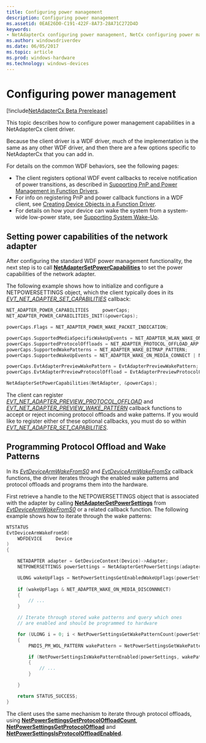```yaml
---
title: Configuring power management
description: Configuring power management
ms.assetid: 0EAE26D0-C191-422F-8A73-28A71C272D4D
keywords:
- NetAdapterCx configuring power management, NetCx configuring power management
ms.author: windowsdriverdev
ms.date: 06/05/2017
ms.topic: article
ms.prod: windows-hardware
ms.technology: windows-devices
---
```


# Configuring power management

[!include[NetAdapterCx Beta Prerelease](../netcx-beta-prerelease.md)]

This topic describes how to configure power management capabilities in a NetAdapterCx client driver.

Because the client driver is a WDF driver, much of the implementation is the same as any other WDF driver, and then there are a few options specific to NetAdapterCx that you can add in.

For details on the common WDF behaviors, see the following pages:

*  The client registers optional WDF event callbacks to receive notification of power transitions, as described in [Supporting PnP and Power Management in Function Drivers](../wdf/supporting-pnp-and-power-management-in-function-drivers.md).
*  For info on registering PnP and power callback functions in a WDF client, see [Creating Device Objects in a Function Driver](../wdf/creating-device-objects-in-a-function-driver.md).
*  For details on how your device can wake the system from a system-wide low-power state, see [Supporting System Wake-Up](../wdf/supporting-system-wake-up.md).

## Setting power capabilities of the network adapter

After configuring the standard WDF power management functionality, the next step is to call [**NetAdapterSetPowerCapabilities**](https://docs.microsoft.com/windows-hardware/drivers/ddi/content/netadapter/nf-netadapter-netadaptersetpowercapabilities) to set the power capabilities of the network adapter.

The following example shows how to initialize and configure a NETPOWERSETTINGS object, which the client typically does in its [*EVT_NET_ADAPTER_SET_CAPABILITIES*](https://docs.microsoft.com/windows-hardware/drivers/ddi/content/netadapter/nc-netadapter-evt_net_adapter_set_capabilities) callback:

```C++
NET_ADAPTER_POWER_CAPABILITIES     powerCaps;
NET_ADAPTER_POWER_CAPABILITIES_INIT(&powerCaps);

powerCaps.Flags = NET_ADAPTER_POWER_WAKE_PACKET_INDICATION;

powerCaps.SupportedMediaSpecificWakeUpEvents = NET_ADAPTER_WLAN_WAKE_ON_AP_ASSOCIATION_LOST;
powerCaps.SupportedProtocolOffloads = NET_ADAPTER_PROTOCOL_OFFLOAD_ARP | NET_ADAPTER_PROTOCOL_OFFLOAD_NS;
powerCaps.SupportedWakePatterns = NET_ADAPTER_WAKE_BITMAP_PATTERN;
powerCaps.SupportedWakeUpEvents = NET_ADAPTER_WAKE_ON_MEDIA_CONNECT | NET_ADAPTER_WAKE_ON_MEDIA_DISCONNECT;

powerCaps.EvtAdapterPreviewWakePattern = EvtAdapterPreviewWakePattern;
powerCaps.EvtAdapterPreviewProtocolOffload = EvtAdapterPreviewProtocolOffload;

NetAdapterSetPowerCapabilities(NetAdapter, &powerCaps);
```

The client can register [*EVT_NET_ADAPTER_PREVIEW_PROTOCOL_OFFLOAD*](https://docs.microsoft.com/windows-hardware/drivers/ddi/content/netadapter/nc-netadapter-evt_net_adapter_preview_protocol_offload) and [*EVT_NET_ADAPTER_PREVIEW_WAKE_PATTERN*](https://docs.microsoft.com/windows-hardware/drivers/ddi/content/netadapter/nc-netadapter-evt_net_adapter_preview_wake_pattern) callback functions to accept or reject incoming protocol offloads and wake patterns. If you would like to register either of these optional callbacks, you must do so within  [*EVT_NET_ADAPTER_SET_CAPABILITIES*](https://docs.microsoft.com/windows-hardware/drivers/ddi/content/netadapter/nc-netadapter-evt_net_adapter_set_capabilities).

## Programming Protocol Offload and Wake Patterns

In its [*EvtDeviceArmWakeFromS0*](https://msdn.microsoft.com/library/windows/hardware/ff540843) and [*EvtDeviceArmWakeFromSx*](https://docs.microsoft.com/windows-hardware/drivers/ddi/content/wdfdevice/nc-wdfdevice-evt_wdf_device_arm_wake_from_sx) callback functions, the driver iterates through the enabled wake patterns and protocol offloads and programs them into the hardware.

First retrieve a handle to the NETPOWERSETTINGS object that is associated with the adapter by calling [**NetAdapterGetPowerSettings**](https://docs.microsoft.com/windows-hardware/drivers/ddi/content/netadapter/nf-netadapter-netadaptergetpowersettings) from [*EvtDeviceArmWakeFromS0*](https://docs.microsoft.com/windows-hardware/drivers/ddi/content/wdfdevice/nc-wdfdevice-evt_wdf_device_arm_wake_from_s0) or a related callback function.  The following example shows how to iterate through the wake patterns:

```C++
NTSTATUS
EvtDeviceArmWakeFromS0(
    WDFDEVICE     Device
)
{

    NETADAPTER adapter = GetDeviceContext(Device)->Adapter;
    NETPOWERSETTINGS powerSettings = NetAdapterGetPowerSettings(adapter);

    ULONG wakeUpFlags = NetPowerSettingsGetEnabledWakeUpFlags(powerSettings);
     
    if (wakeUpFlags & NET_ADAPTER_WAKE_ON_MEDIA_DISCONNNECT)
    {
        // ...
    }

    // Iterate through stored wake patterns and query which ones
    // are enabled and should be programmed to hardware

    for (ULONG i = 0; i < NetPowerSettingsGetWakePatternCount(powerSettings); i++)
    {
        PNDIS_PM_WOL_PATTERN wakePattern = NetPowerSettingsGetWakePattern(powerSettings, i);

        if (NetPowerSettingsIsWakePatternEnabled(powerSettings, wakePattern))
        {
            // ...
        }

    }

    return STATUS_SUCCESS;
}
```

The client uses the same mechanism to iterate through protocol offloads, using [**NetPowerSettingsGetProtocolOffloadCount**](https://docs.microsoft.com/windows-hardware/drivers/ddi/content/netpowersettings/nf-netpowersettings-netpowersettingsgetprotocoloffloadcount), [**NetPowerSettingsGetProtocolOffload**](https://docs.microsoft.com/windows-hardware/drivers/ddi/content/netpowersettings/nf-netpowersettings-netpowersettingsgetprotocoloffload) and [**NetPowerSettingsIsProtocolOffloadEnabled**](https://docs.microsoft.com/windows-hardware/drivers/ddi/content/netpowersettings/nf-netpowersettings-netpowersettingsisprotocoloffloadenabled).
